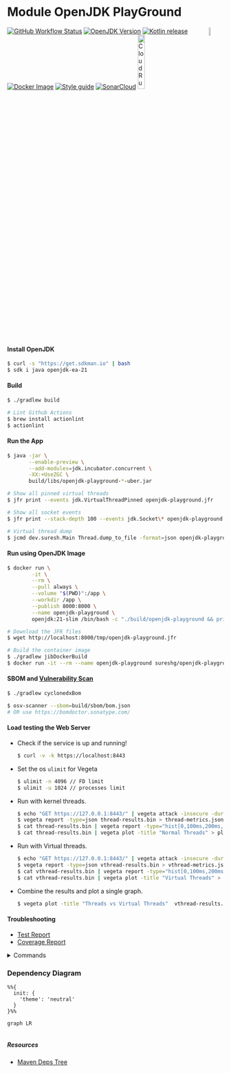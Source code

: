 # Module OpenJDK PlayGround

<a href="https://foojay.io/today/works-with-openjdk">
 <img align="right" src="https://raw.githubusercontent.com/foojayio/badges/5007c3a6fecf22875b4ddf1aacb085569aec6dd8/works_with_openjdk/WorksWithOpenJDK.svg" width="7%" alt="WorksWithOpenJDK">
</a>

[![GitHub Workflow Status][gha_badge]][gha_url]
[![OpenJDK Version][java_img]][java_url]
[![Kotlin release][kt_img]][kt_url]
[![Docker Image][docker_img]][docker_url]
[![Style guide][ktfmt_img]][ktfmt_url]
[![SonarCloud][sonar_img]][sonar_url]
<a href="https://deploy.cloud.run"><img src="https://deploy.cloud.run/button.svg" alt="CloudRun" title="CloudRun" width="18%"></a>

#### Install OpenJDK

```bash
$ curl -s "https://get.sdkman.io" | bash
$ sdk i java openjdk-ea-21
```

#### Build

```bash
$ ./gradlew build

# Lint Github Actions
$ brew install actionlint
$ actionlint
```

#### Run the App

```bash
$ java -jar \
       --enable-preview \
       --add-modules=jdk.incubator.concurrent \
       -XX:+UseZGC \
       build/libs/openjdk-playground-*-uber.jar

# Show all pinned virtual threads
$ jfr print --events jdk.VirtualThreadPinned openjdk-playground.jfr

# Show all socket events
$ jfr print --stack-depth 100 --events jdk.Socket\* openjdk-playground.jfr

# Virtual thread dump
$ jcmd dev.suresh.Main Thread.dump_to_file -format=json openjdk-playground-threads.json
```

#### Run using OpenJDK Image

```bash
$ docker run \
        -it \
        --rm \
        --pull always \
        --volume "$(PWD)":/app \
        --workdir /app \
        --publish 8000:8000 \
        --name openjdk-playground \
        openjdk:21-slim /bin/bash -c "./build/openjdk-playground && printenv && jwebserver -b 0.0.0.0 -p 8000 -d /"

# Download the JFR files
$ wget http://localhost:8000/tmp/openjdk-playground.jfr

# Build the container image
$ ./gradlew jibDockerBuild
$ docker run -it --rm --name openjdk-playground sureshg/openjdk-playground
```

#### SBOM and [Vulnerability Scan](https://github.com/google/osv-scanner/releases/latest)

```bash
$ ./gradlew cyclonedxBom

$ osv-scanner --sbom=build/sbom/bom.json
# OR use https://bomdoctor.sonatype.com/
```

#### Load testing the Web Server

- Check if the service is up and running!
   ```bash
   $ curl -v -k https://localhost:8443
   ```

- Set the os `ulimit` for Vegeta
    ```bash
    $ ulimit -n 4096 // FD limit
    $ ulimit -u 1024 // processes limit
    ```
- Run with kernel threads.
    ```bash
    $ echo "GET https://127.0.0.1:8443/" | vegeta attack -insecure -duration=10s -name=Threads -rate=250 | tee thread-results.bin | vegeta report
    $ vegeta report -type=json thread-results.bin > thread-metrics.json
    $ cat thread-results.bin | vegeta report -type="hist[0,100ms,200ms,300ms]"
    $ cat thread-results.bin | vegeta plot -title "Normal Threads" > plot.html && open plot.html
    ```
- Run with Virtual threads.
    ```bash
    $ echo "GET https://127.0.0.1:8443/" | vegeta attack -insecure -duration=10s -name=VirtualThreads -rate=250 | tee vthread-results.bin | vegeta report
    $ vegeta report -type=json vthread-results.bin > vthread-metrics.json
    $ cat vthread-results.bin | vegeta report -type="hist[0,100ms,200ms,300ms]"
    $ cat vthread-results.bin | vegeta plot -title "Virtual Threads" > plot.html && open plot.html
    ```
- Combine the results and plot a single graph.
    ```bash
    $ vegeta plot -title "Threads vs Virtual Threads"  vthread-results.bin thread-results.bin > plot.html && open plot.html
    ```

#### Troubleshooting

* [Test Report](https://suresh.dev/openjdk-playground/reports/tests/test/)
* [Coverage Report](https://suresh.dev/openjdk-playground/reports/kover/merged/html/)

<details>
  <summary>Commands</summary>

```bash
# Check the current version
$ ./gradlew -q --console plain version

# Publish to local repository
$ ./gradlew publishMavenPublicationToLocalRepository

# Stop Gradle and Kotlin daemon
$ ./gradlew --stop && pkill -f KotlinCompileDaemon

# Runs all checks
$ ./gradlew clean check

# Check tasks dependencies
$ ./gradlew clean build --dry-run

# Dep version updates
$ ./gradlew clean dependencyUpdates

# List all available toolchains
$ ./gradlew -q javaToolchains
```

</details>

### Dependency Diagram
```mermaid
%%{
  init: {
    'theme': 'neutral'
  }
}%%

graph LR


```
##### Resources

* [Maven Deps Tree](https://github.com/SimonMarquis/Maven-Dependency-Tree)

 <!--
 Idiomatic Gradle  - https://github.com/jjohannes/idiomatic-gradle
                     https://github.com/jjohannes/gradle-demos/blob/main/java-17/ (Build Logic)

 https://docs.gradle.org/current/userguide/java_platform_plugin.html
 https://github.com/melix/jdoctor

 Http APIs to test - https://api.github.com/repos/jetbrains/kotlin
                   - https://httpbin.org/

 https://www.eclipse.org/jetty/documentation/current/high-load.html
 https://webtide.com/lies-damned-lies-and-benchmarks-2/


 CSS in Github README  - https://github.com/sindresorhus/css-in-readme-like-wat
 -->


[java_url]: https://jdk.java.net/

[java_img]: https://img.shields.io/badge/OpenJDK-21--ea-ea791d?logo=java&style=for-the-badge&logoColor=ea791d

[kt_url]: https://github.com/JetBrains/kotlin/releases/latest

[kt_img]: https://img.shields.io/github/v/release/Jetbrains/kotlin?include_prereleases&color=7f53ff&label=Kotlin&logo=kotlin&logoColor=7f53ff&style=for-the-badge

[mvn_search]: https://search.maven.org/search?q=g:io.micronaut

[mvn_jar]: https://search.maven.org/remote_content?g=io.micronaut&a=micronaut-http-server-netty&v=LATEST

[mvn_jar_img]: https://img.shields.io/maven-central/v/io.micronaut/micronaut-runtime?color=orange&label=micronaut&logo=apache-rocketmq&logoColor=orange&style=for-the-badge

[gha_url]: https://github.com/sureshg/openjdk-playground/actions/workflows/build.yml

[gha_img]: https://github.com/sureshg/openjdk-playground/actions/workflows/build.yml/badge.svg

[gha_badge]: https://img.shields.io/github/actions/workflow/status/sureshg/openjdk-playground/build.yml?branch=main&color=green&label=Build&logo=Github-Actions&logoColor=green&style=for-the-badge

[gh_pkgs]: https://github.com/sureshg/openjdk-playground/packages

[docker_img]: https://img.shields.io/docker/v/sureshg/openjdk-latest?color=dodgerblue&label=DockerHub&logo=docker&logoColor=dodgerblue&style=for-the-badge

[docker_url]: https://hub.docker.com/r/sureshg/openjdk-playground

[sonar_img]: https://img.shields.io/badge/Sonar%20Cloud-Status-e46a2a.svg?logo=sonarcloud&style=for-the-badge&logoColor=e46a2a

[sonar_url]: https://sonarcloud.io/summary/new_code?id=sureshg_openjdk-playground

[jmh_url]: https://openjdk.java.net/projects/code-tools/jmh/

[jmh_img]: https://img.shields.io/maven-central/v/org.openjdk.jmh/jmh-core?color=magenta&label=Jmh-Core&logo=apache%20maven&logoColor=magenta&style=for-the-badge

[jmh-archetypes]: https://github.com/openjdk/jmh/tree/master/jmh-archetypes

[javadoc_url]: https://javadoc.io/doc/org.jetbrains.kotlin/kotlin-stdlib

[javadoc_img]: https://javadoc.io/badge2/org.jetbrains.kotlin/kotlin-stdlib/javadoc.svg?logo=kotlin&style=for-the-badge

[sty_url]: https://kotlinlang.org/docs/coding-conventions.html

[sty_img]: https://img.shields.io/badge/style-Kotlin--Official-40c4ff.svg?style=for-the-badge&logo=kotlin&logoColor=40c4ff

[ktfmt_url]: https://github.com/facebookincubator/ktfmt#ktfmt

[ktfmt_img]: https://img.shields.io/badge/code%20style-%E2%9D%A4-FF4081.svg?logo=kotlin&style=for-the-badge&logoColor=FF4081

[native_images_actions]: https://github.com/micronaut-projects/micronaut-starter/tree/2.5.x/.github
